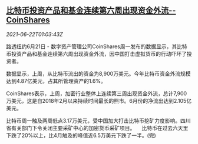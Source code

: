 <!--1624325462000-->
[比特币投资产品和基金连续第六周出现资金外流--CoinShares](https://cn.reuters.com/article/coinshares-bitcoin-fund-0622-idCNKCS2DY02F)
------

<div><i>2021-06-22T01:03:43Z</i></div><p>路透纽约6月21日 - 数字资产管理公司CoinShares周一发布的数据显示，其比特币投资产品和基金连续第六周出现资金外流，因中国打击虚拟货币的行动吓坏了投资者。 　</p><p>数据显示，上周，从比特币流出的资金为8,900万美元。今年比特币资金外流规模达到4.87亿美元，占其所管理资产的1.6%。 　</p><p>CoinShares表示，上周，加密行业整体上连续第三周出现资金外流，总计7,900万美元，这是自2018年2月以来持续时间最长的熊市。6月份的净流出达到2.105亿美元。 　</p><p>比特币周一触及两周低点3.17万美元，受中国加大打击比特币挖矿力度影响。四川省有关部门下令关闭主要采矿中心的加密货币采矿项目。 　比特币在过去六天里下跌了20%以上，比4月触及的峰值近6.5万美元下跌了一半。(完)</p>

